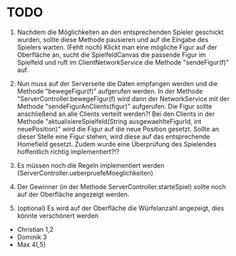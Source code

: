 # TODO

1. Nachdem die Möglichkeiten an den entsprechenden Spieler geschickt wurden,
 sollte diese Methode pausieren und auf die Eingabe des Spielers warten. (Fehlt noch)
Klickt man eine mögliche Figur auf der Oberfläche an, sucht die SpielfeldCanvas 
die passende Figur im Spielfeld und ruft im ClientNetworkService die Methode 
"sendeFigur(f)" auf.
 
2. Nun muss auf der Serverseite die Daten empfangen werden und die Methode 
"bewegeFigur(f)" aufgerufen werden.
In der Methode "ServerController.bewegeFigur(f) wird dann der NetworkService 
mit der Methode "sendeFigurAnClients(figur)" aufgerufen. Die Figur sollte 
anschließend an alle Clients verteilt werden?! Bei den Clients in der Methode 
"aktualisiereSpielfeld(String ausgewaehlteFigurId, int neuePosition)" wird die 
Figur auf die neue Position gesetzt. Sollte an dieser Stelle eine Figur stehen, 
wird diese auf das entsprechende Homefield gesetzt.
Zudem wurde eine Überprüfung des Spielendes hoffentlich richtig implementiert?!?

3. Es müssen noch die Regeln implementiert werden (ServerController.ueberpruefeMoeglichkeiten)
4. Der Gewinner (in der Methode ServerController.starteSpiel) sollte noch auf 
der Oberfläche angezeigt werden.

5. (optional) Es wird auf der Oberfläche die Würfelanzahl angezeigt, 
dies könnte verschönert werden


* Christian 1,2
* Dominik 3
* Max 4(,5)
